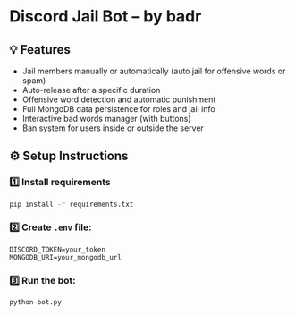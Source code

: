 # Discord Jail Bot – by badr

## 💡 Features
- Jail members manually or automatically (auto jail for offensive words or spam)
- Auto-release after a specific duration
- Offensive word detection and automatic punishment
- Full MongoDB data persistence for roles and jail info
- Interactive bad words manager (with buttons)
- Ban system for users inside or outside the server

## ⚙️ Setup Instructions

### 1️⃣ Install requirements
```bash
pip install -r requirements.txt
```
### 2️⃣ Create `.env` file:
```env
DISCORD_TOKEN=your_token
MONGODB_URI=your_mongodb_url
```
### 3️⃣ Run the bot:
```bash
python bot.py
```
